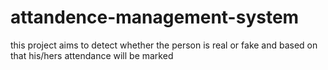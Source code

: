 # attandence-management-system
this project aims to detect whether the person is real or fake and based on that his/hers attendance will be marked
